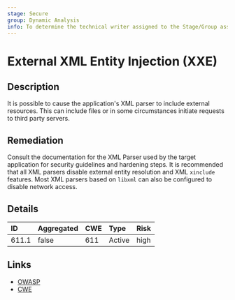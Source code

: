 ```yaml
---
stage: Secure
group: Dynamic Analysis
info: To determine the technical writer assigned to the Stage/Group associated with this page, see https://handbook.gitlab.com/handbook/product/ux/technical-writing/#assignments
---
```


# External XML Entity Injection (XXE)

## Description

It is possible to cause the application's XML parser to include external resources.
This can include files or in some circumstances initiate requests to third party
servers.

## Remediation

Consult the documentation for the XML Parser used by the target application for security
guidelines and hardening steps. It is recommended that all XML parsers disable external
entity resolution and XML `xinclude` features. Most XML parsers based on `libxml` can also be
configured to disable network access.

## Details

| ID | Aggregated | CWE | Type | Risk |
|:---|:--------|:--------|:--------|:--------|
| 611.1 | false | 611 | Active | high |

## Links

- [OWASP](https://owasp.org/www-community/vulnerabilities/XML_External_Entity_(XXE)_Processing)
- [CWE](https://cwe.mitre.org/data/definitions/611.html)
